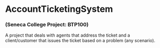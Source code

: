 # AccountTicketingSystem
### (Seneca College Project: BTP100)

A project that deals with agents that address the ticket and a client/customer that issues the ticket based on a problem (any scenario).
